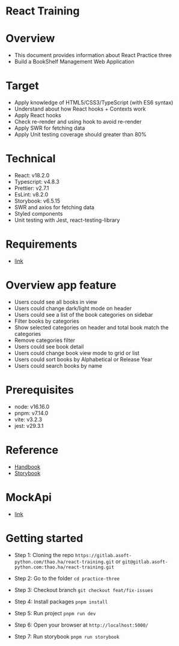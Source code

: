 # React Training

# Overview

- This document provides information about React Practice three
- Build a BookShelf Management Web Application

# Target

- Apply knowledge of HTML5/CSS3/TypeScript (with ES6 syntax)
- Understand about how React hooks + Contexts work
- Apply React hooks
- Check re-render and using hook to avoid re-render
- Apply SWR for fetching data
- Apply Unit testing coverage should greater than 80%

# Technical

- React: v18.2.0
- Typescript: v4.8.3
- Prettier: v2.7.1
- EsLint: v8.2.0
- Storybook: v6.5.15
- SWR and axios for fetching data
- Styled components
- Unit testing with Jest, react-testing-library

# Requirements

- [link](https://docs.google.com/document/d/1XFeMkeZhulA7msPbssoxWq9mTJe-l1NTCl0x9cLIL-w/edit#)

# Overview app feature

- Users could see all books in view
- Users could change dark/light mode on header
- Users could see a list of the book categories on sidebar
- Filter books by categories
- Show selected categories on header and total book match the categories
- Remove categories filter
- Users could see book detail
- Users could change book view mode to grid or list
- Users could sort books by Alphabetical or Release Year
- Users could search books by name

# Prerequisites

- node: v16.16.0
- pnpm: v7.14.0
- vite: v3.2.3
- jest: v29.3.1

# Reference

- [Handbook](https://reactjs.org/docs/code-splitting.html)
- [Storybook](https://storybook.js.org/docs/react/get-started/introduction)

# MockApi

- [link](https://6385df7ebeaa6458266b766f.mockapi.io)

# Getting started

- Step 1: Cloning the repo
  `https://gitlab.asoft-python.com/thao.ha/react-training.git`
  or
  `git@gitlab.asoft-python.com:thao.ha/react-training.git`

- Step 2: Go to the folder `cd practice-three`

- Step 3: Checkout branch `git checkout feat/fix-issues`

- Step 4: Install packages `pnpm install`

- Step 5: Run project `pnpm run dev`

- Step 6: Open your browser at `http://localhost:5000/`

- Step 7: Run storybook `pnpm run storybook`
